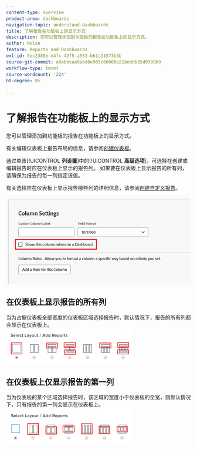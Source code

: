 ```yaml
---
content-type: overview
product-area: dashboards
navigation-topic: understand-dashboards
title: 了解报告在功能板上的显示方式
description: 您可以管理添加到功能板的报告在功能板上的显示方式。
author: Nolan
feature: Reports and Dashboards
exl-id: 5ec2380e-e4fc-42f5-a553-b61c11573b9b
source-git-commit: a9abbeaa9abd0e905c60000a218eddb85d0389b9
workflow-type: tm+mt
source-wordcount: '224'
ht-degree: 0%

---
```


# 了解报告在功能板上的显示方式

<!-- Audited: 1/2025 -->

您可以管理添加到功能板的报告在功能板上的显示方式。

有关编辑仪表板上报告布局的信息，请参阅[创建仪表板](../../../reports-and-dashboards/dashboards/creating-and-managing-dashboards/create-dashboard.md)。

通过单击&#x200B;[!UICONTROL **列设置**]&#x200B;中的&#x200B;[!UICONTROL **高级选项**]，可选择在创建或编辑报告时应在仪表板上显示的报告列。 如果要在仪表板上显示报告的所有列，请确保为报告的每一列指定该值。

有关选择应在仪表板上显示报告哪些列的详细信息，请参阅[创建自定义报告](../../../reports-and-dashboards/reports/creating-and-managing-reports/create-custom-report.md)。

![在仪表板中显示选项](assets/show-in-dashboard.png)

## 在仪表板上显示报告的所有列

当为占据仪表板全部宽度的仪表板区域选择报告时，默认情况下，报告的所有列都会显示在仪表板上。\
![显示所有列选项](assets/qs-dashboard-full-reports-350x118.png)

## 在仪表板上仅显示报告的第一列

当为仪表板的某个区域选择报告时，该区域的宽度小于仪表板的全宽，则默认情况下，只有报告的第一列会显示在仪表板上。\
![显示第一列选项](assets/qs-dashboard-truncated-reports-350x118.png)
